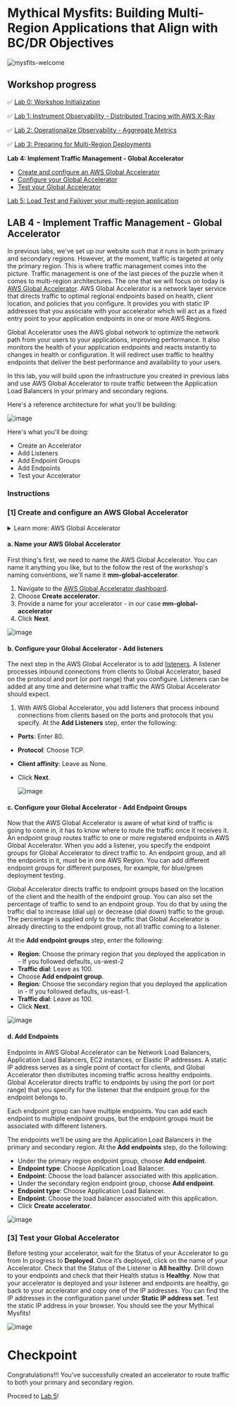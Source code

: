 # Mythical Mysfits: Building Multi-Region Applications that Align with BC/DR Objectives

![mysfits-welcome](../images/mysfits-welcome.png)

## Workshop progress
✅ [Lab 0: Workshop Initialization](../lab-0-init)

✅ [Lab 1: Instrument Observability - Distributed Tracing with AWS X-Ray](../lab-1-xray)

✅ [Lab 2: Operationalize Observability - Aggregate Metrics](../lab-2-agg)

✅ [Lab 3: Preparing for Multi-Region Deployments](../lab-3-mr-prep)

**Lab 4: Implement Traffic Management - Global Accelerator**

* [Create and configure an AWS Global Accelerator](#1-create-and-configure-an-aws-global-accelerator)
* [Configure your Global Accelerator](#2-configure-your-global-accelerator)
* [Test your Global Accelerator](#3-test-your-global-accelerator)

[Lab 5: Load Test and Failover your multi-region application](../lab-5-loadtest)

## LAB 4 - Implement Traffic Management - Global Accelerator

In previous labs, we've set up our website such that it runs in both primary and secondary regions. However, at the moment, traffic is targeted at only the primary region. This is where traffic management comes into the picture. Traffic management is one of the last pieces of the puzzle when it comes to multi-region architectures. The one that we will focus on today is [AWS Global Accelerator](https://aws.amazon.com/global-accelerator/). AWS Global Accelerator is a network layer service that directs traffic to optimal regional endpoints based on health, client location, and policies that you configure. It provides you with static IP addresses that you associate with your accelerator which will act as a fixed entry point to your application endpoints in one or more AWS Regions.

Global Accelerator uses the AWS global network to optimize the network path from your users to your applications, improving performance. It also monitors the health of your application endpoints and reacts instantly to changes in health or configuration. It will redirect user traffic to healthy endpoints that deliver the best performance and availability to your users.

In this lab, you will build upon the infrastructure you created in previous labs and use AWS Global Accelerator to route traffic between the Application Load Balancers in your primary and secondary regions.

Here's a reference architecture for what you'll be building:

![image](images/04-global-accelerator-architecture.png)

Here's what you'll be doing:
* Create an Accelerator
* Add Listeners
* Add Endpoint Groups
* Add Endpoints
* Test your Accelerator

### Instructions

### [1] Create and configure an AWS Global Accelerator

<details>
<summary>Learn more: AWS Global Accelerator</summary>
By default, AWS Global Accelerator will provision two (2) static IP addresses. These IP addresses are anycast from AWS edge locations so they allow access to your users from anywhere in the world and they will be automatically routed to the nearest edge to enter the AWS network. This allows you to use static IP addressing to access your application instead of DNS.

When routing, AWS Global Accelerator continues to use ALB/ELB health checks to ensure your application is up and running before routing traffic. If the health status of your application changes, AWS Global ACcelerator will route traffic to the next available endpoint. One of the benefits is that this allows you to focus on the application itself instead of working around client DNS caching for failovers.

Further reading:
* [AWS Global Accelerator FAQ](https://aws.amazon.com/global-accelerator/faqs/)
* [AWS Global Accelerator for Availability and Performance](https://aws.amazon.com/blogs/aws/new-aws-global-accelerator-for-availability-and-performance/)
</details>

#### a. Name your AWS Global Accelerator

First thing's first, we need to name the AWS Global Accelerator. You can name it anything you like, but to the follow the rest of the workshop's naming conventions, we'll name it **mm-global-accelerator**.

1. Navigate to the [AWS Global Accelerator dashboard](https://us-west-2.console.aws.amazon.com/ec2/v2/home?region=us-west-2#GlobalAcceleratorDashboard:).
2. Choose **Create accelerator**.
3. Provide a name for your accelerator - in our case **mm-global-accelerator**
4. Click **Next**.

  ![image](images/04-global-acc-name.png)

#### b. Configure your Global Accelerator - Add listeners

The next step in the AWS Global Accelerator is to add [listeners](https://docs.aws.amazon.com/global-accelerator/latest/dg/about-listeners.html). A listener processes inbound connections from clients to Global Accelerator, based on the protocol and port (or port range) that you configure. Listeners can be added at any time and determine what traffic the AWS Global Accelerator should expect.

1. With AWS Global Accelerator, you add listeners that process inbound connections from clients based on the ports and protocols that you specify. At the **Add Listeners** step, enter the following:

* **Ports**: Enter 80.
* **Protocol**: Choose TCP.
* **Client affinity**: Leave as None.
* Click **Next**.

  ![image](images/04-global-acc-listeners.png)

#### c. Configure your Global Accelerator - Add Endpoint Groups

Now that the AWS Global Accelerator is aware of what kind of traffic is going to come in, it has to know where to route the traffic once it receives it. An endpoint group routes traffic to one or more registered endpoints in AWS Global Accelerator. When you add a listener, you specify the endpoint groups for Global Accelerator to direct traffic to. An endpoint group, and all the endpoints in it, must be in one AWS Region. You can add different endpoint groups for different purposes, for example, for blue/green deployment testing.

Global Accelerator directs traffic to endpoint groups based on the location of the client and the health of the endpoint group. You can also set the percentage of traffic to send to an endpoint group. You do that by using the traffic dial to increase (dial up) or decrease (dial down) traffic to the group. The percentage is applied only to the traffic that Global Accelerator is already directing to the endpoint group, not all traffic coming to a listener.

At the **Add endpoint groups** step, enter the following:

* **Region**: Choose the primary region that you deployed the application in - If you followed defaults, us-west-2
* **Traffic dial**: Leave as 100.
* Choose **Add endpoint group**.
* **Region**: Choose the secondary region that you deployed the application in - If you followed defaults, us-east-1.
* **Traffic dial**: Leave as 100.
* Click **Next**.

![image](images/04-global-acc-endpoint-group.png)

#### d. Add Endpoints

Endpoints in AWS Global Accelerator can be Network Load Balancers, Application Load Balancers, EC2 instances, or Elastic IP addresses. A static IP address serves as a single point of contact for clients, and Global Accelerator then distributes incoming traffic across healthy endpoints. Global Accelerator directs traffic to endpoints by using the port (or port range) that you specify for the listener that the endpoint group for the endpoint belongs to.

Each endpoint group can have multiple endpoints. You can add each endpoint to multiple endpoint groups, but the endpoint groups must be associated with different listeners.

The endpoints we’ll be using are the Application Load Balancers in the primary and secondary region. At the **Add endpoints** step, do the following:

* Under the primary region endpoint group, choose **Add endpoint**.
* **Endpoint type**: Choose Application Load Balancer.
* **Endpoint**: Choose the load balancer associated with this application.
* Under the secondary region endpoint group, choose **Add endpoint**.
* **Endpoint type**: Choose Application Load Balancer.
* **Endpoint**: Choose the load balancer associated with this application.
* Click **Create accelerator**.

![image](images/04-global-acc-endpoints.png)

### [3] Test your Global Accelerator

Before testing your accelerator, wait for the Status of your Accelerator to go from In progress to **Deployed**. Once it’s deployed, click on the name of your Accelerator. Check that the Status of the Listener is **All healthy**. Drill down to your endpoints and check that their Health status is **Healthy**. Now that your accelerator is deployed and your listener and endpoints are healthy, go back to your accelerator and copy one of the IP addresses. You can find the IP addresses in the configuration panel under **Static IP address set**. Test the static IP address in your browser. You should see the your Mythical Mysfits!

![image](images/04-global-acc-static-ip.png)

# Checkpoint

Congratulations!!! You've successfully created an accelerator to route traffic to both your primary and secondary region.

Proceed to [Lab 5](../lab-5-loadtest)!
